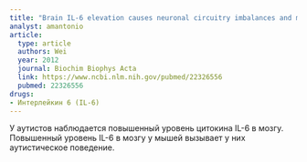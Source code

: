 ```yaml
---
title: "Brain IL-6 elevation causes neuronal circuitry imbalances and mediates autism-like behaviors"
analyst: amantonio
article:
  type: article
  authors: Wei
  year: 2012
  journal: Biochim Biophys Acta
  link: https://www.ncbi.nlm.nih.gov/pubmed/22326556
  pubmed: 22326556
drugs:
- Интерлейкин 6 (IL-6)
---
```


У аутистов наблюдается повышенный уровень цитокина IL-6 в мозгу. Повышенный уровень IL-6 в мозгу у мышей вызывает у них аутистическое поведение.
